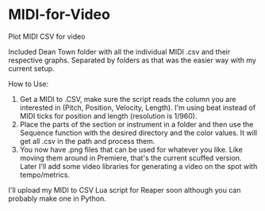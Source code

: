 # MIDI-for-Video
Plot MIDI CSV for video

Included Dean Town folder with all the individual MIDI .csv and their respective graphs. Separated by folders as that was the easier way with my current setup.

How to Use:
 1. Get a MIDI to .CSV, make sure the script reads the column you are interested in (Pitch, Position, Velocity, Length). I'm using beat instead of MIDI ticks for position and length (resolution is 1/960). 
 2. Place the parts of the section or instrument in a folder and then use the Sequence function with the desired directory and the color values. It will get all .csv in the path and process them.
 3. You now have .png files that can be used for whatever you like. Like moving them around in Premiere, that's the current scuffed version. Later I'll add some video libraries for generating a video on the spot with tempo/metrics.

I'll upload my MIDI to CSV Lua script for Reaper soon although you can probably make one in Python.

